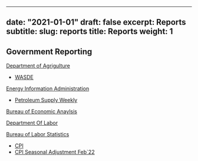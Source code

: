 
---
date: "2021-01-01"
draft: false
excerpt: Reports
subtitle:
slug: reports
title: Reports
weight: 1
---

## Government Reporting

[Department of Agrigulture](https://www.usda.gov/)<br>
+ [WASDE](https://www.usda.gov/oce/commodity/wasde)

[Energy Information Administration](https://www.eia.gov/)<br>
+ [Petroleum Supply Weekly](https://www.eia.gov/petroleum/supply/weekly/)

[Bureau of Economic Anaylsis](https://www.bea.gov/)<br>

[Department Of Labor](https://www.dol.gov/newsroom/economicdata)<br>

[Bureau of Labor Statistics](https://www.bls.gov)
+ [CPI](https://www.bls.gov/cpi/)
+ [CPI Seasonal Adjustment Feb`22](https://www.bls.gov/cpi/seasonal-adjustment/home.htm)